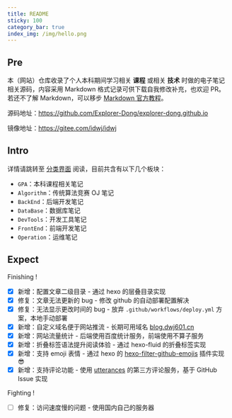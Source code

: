 ```yaml
---
title: README
sticky: 100
category_bar: true
index_img: /img/hello.png
---
```


## Pre

本（网站）仓库收录了个人本科期间学习相关 **课程** 或相关 **技术** 时做的电子笔记相关源码，内容采用 Markdown 格式记录可供下载自我修改补充，也欢迎 PR。若还不了解 Markdown，可以移步 [Markdown 官方教程](https://markdown.com.cn/)。

源码地址：<https://github.com/Explorer-Dong/explorer-dong.github.io>

镜像地址：<https://gitee.com/idwj/idwj>

## Intro

详情请跳转至 [分类界面](https://blog.dwj601.cn/categories/) 阅读，目前共含有以下几个板块：

- `GPA`：本科课程相关笔记
- `Algorithm`：传统算法竞赛 OJ 笔记
- `BackEnd`：后端开发笔记
- `DataBase`：数据库笔记
- `DevTools`：开发工具笔记
- `FrontEnd`：前端开发笔记
- `Operation`：运维笔记

## Expect

Finishing !

- [x] 新增：配置文章二级目录 - 通过 hexo 的层叠目录实现
- [x] 修复：文章无法更新的 bug - 修改 github 的自动部署配置解决
- [x] 修复：无法显示更改时间的 bug - 放弃 `.github/workflows/deploy.yml` 方案，本地手动部署
- [x] 新增：自定义域名便于网站推流 - 长期可用域名 [blog.dwj601.cn](https://blog.dwj601.cn/)
- [x] 新增：网站流量统计 - 后端使用百度统计服务，前端使用不算子服务
- [x] 新增：折叠标签语法提升阅读体验 - 通过 hexo-fluid 的折叠标签实现
- [x] 新增：支持 emoji 表情 - 通过 hexo 的 [hexo-filter-github-emojis](https://github.com/crimx/hexo-filter-github-emojis) 插件实现 :sunglasses:
- [x] 新增：支持评论功能 - 使用 [utterances](https://utteranc.es/) 的第三方评论服务，基于 GitHub Issue 实现

Fighting !

- [ ] 修复：访问速度慢的问题 - 使用国内自己的服务器
